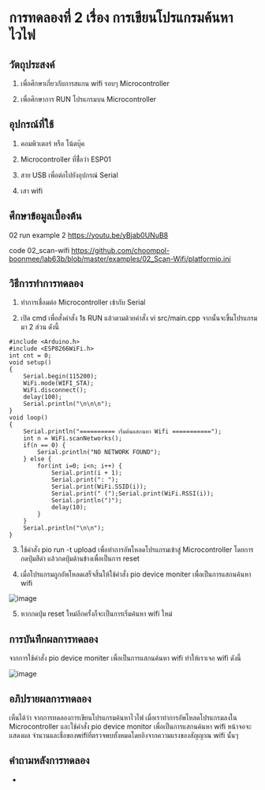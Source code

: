 # การทดลองที่ 2 เรื่อง การเขียนโปรแกรมค้นหาไวไฟ

## วัตถุประสงค์
1. เพื่อศึกษาเกี่ยวกับการสแกน wifi รอบๆ Microcontroller

2. เพื่อศึกษาการ RUN โปรแกรมบน Microcontroller 

## อุปกรณ์ที่ใช้
1. คอมพิวเตอร์ หรือ โน้ตบุ๊ค

2. Microcontroller ที่ชื่่อว่า ESP01

3. สาย USB เพื่อต่อไปยังอุปกรณ์ Serial

4. เสา wifi

## ศึกษาข้อมูลเบื้องต้น
02 run example 2 https://youtu.be/yBjab0UNuB8

code 02_scan-wifi https://github.com/choompol-boonmee/lab63b/blob/master/examples/02_Scan-Wifi/platformio.ini

## วิธีการทำการทดลอง
1. ทำการเชื่อมต่อ Microcontroller เข้ากับ Serial

2. เปิด cmd เพื่อสั่งคำสั่ง 1s RUN แล้วตามด้วยคำสั่ง vi src/main.cpp จากนั้นจะขึ้นโปรแกรมมา 2 ส่วน ดังนี้

```
#include <Arduino.h>
#include <ESP8266WiFi.h>
int cnt = 0;
void setup()
{
	Serial.begin(115200);
	WiFi.mode(WIFI_STA);
	WiFi.disconnect();
	delay(100);
	Serial.println("\n\n\n");
}
void loop()
{
	Serial.println("========== เริ่มต้นแสกนหา Wifi ===========");
	int n = WiFi.scanNetworks();
	if(n == 0) {
		Serial.println("NO NETWORK FOUND");
	} else {
		for(int i=0; i<n; i++) {
			Serial.print(i + 1);
			Serial.print(": ");
			Serial.print(WiFi.SSID(i));
			Serial.print(" (");Serial.print(WiFi.RSSI(i));
			Serial.println(")");
			delay(10);
		}
	}
	Serial.println("\n\n");
}
```

3. ใช้คำสั่ง pio run -t upload เพื่อทำการอัพโหลดโปรแกรมเข้าสู่ Microcontroller โดยการกดปุ่มสีดำ แล้วกดปุ่มด้านข้างเพื่อเป็นการ reset 

4. เมื่อโปรแกรมถูกอัพโหลดเสร็จสิ้นให้ใช้คำสั่ง pio device moniter เพื่อเป็นการแสกนค้นหา wifi

![image](https://user-images.githubusercontent.com/80879791/112308546-d76afb00-8cd4-11eb-8d68-ab2c7d34ef35.png)

5. หากกดปุ่ม reset ใหม่อีกครั้งก็จะเป็นการเริ่มค้นหา wifi ใหม่

## การบันทึกผลการทดลอง
จากการใช้คำสั่ง pio device moniter เพื่อเป็นการแสกนค้นหา wifi ทำให้เราเจอ wifi ดังนี้

![image](https://user-images.githubusercontent.com/80879791/112308546-d76afb00-8cd4-11eb-8d68-ab2c7d34ef35.png)

## อภิปรายผลการทดลอง
เห็นได้ว่า จากการทดลองการเขียนโปรแกรมค้นหาไวไฟ เมื่อเราทำการอัพโหลดโปรแกรมลงใน Microcontroller และใช้คำสั่ง pio device monitor เพื่อเป็นการแสกนค้นหา wifi หน้าจอจะแสดงผล จำนวนและชื่อของwifiที่ตรวจพบทั้งหมดโดยอิงจากความแรงของสัญญาณ wifi นั้นๆ

## คำถามหลังการทดลอง
-
